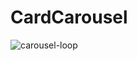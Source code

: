 # CardCarousel

![carousel-loop](https://user-images.githubusercontent.com/12393850/162489306-9bfb65cc-e4f3-4a33-b00e-31fc33365bab.gif)
